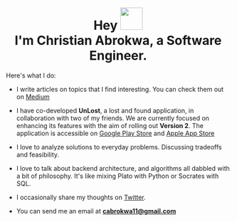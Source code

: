 <h1 align="center">Hey <img src="https://raw.githubusercontent.com/MartinHeinz/MartinHeinz/master/wave.gif" width="50px"><br>
I'm Christian Abrokwa, a Software Engineer.</h1>

Here's what I do:
  
- I write articles on topics that I find interesting. You can check them out on [Medium](https://daquiver.medium.com)
  
- I have co-developed **UnLost**, a lost and found application, in collaboration with two of my friends. We are currently focused on enhancing its features with the aim of rolling out **Version 2**. The application is accessible on [Google Play Store](https://play.google.com/store/apps/details?id=com.unlostitem.unlost&pcampaignid=web_share) and [Apple App Store](https://apps.apple.com/gh/app/unlost/id6449148342)

- I love to analyze solutions to everyday problems. Discussing tradeoffs and feasibility.

- I love to talk about backend architecture, and algorithms all dabbled with a bit of philosophy. It's like mixing Plato with Python or Socrates with SQL. 
  
- I occasionally share my thoughts on [Twitter](https://twitter.com/daquiver1). 
  
- You can send me an email at **cabrokwa11@gmail.com**


<!--

<p align="center"> <img src="https://komarev.com/ghpvc/?username=daquiver1&label=Profile%20views&color=0e75b6&style=flat" alt="daquiver1" /> </p>

## Hey I'm Christian, a Software Engineer.

<a href="https://github.com/daquiver1">
  <img align="right" src="https://github-readme-stats.vercel.app/api/top-langs/?username=daquiver1&layout=compact&theme=dracula&count_private=true&langs_count=10" />
</a>


💬 We can talk about football, ideas, music, world domination, history and the fine arts of philosophy.<br>
📫 Reach me on [linkedin](https://www.linkedin.com/in/daquiver/) and [twitter.](https://twitter.com/daquiver1)   
🎉 On some nights I play a tune or two on my guitar and on some days I speak the legendary tongues of espanyol.

<br />
<br />


## PROGRAMMING LANGUAGES

<img src="https://github.com/devicons/devicon/blob/master/icons/python/python-original.svg" width="35px">&nbsp;&nbsp;&nbsp;&nbsp;&nbsp;&nbsp;&nbsp;&nbsp;
<img src="https://github.com/devicons/devicon/blob/master/icons/dart/dart-original.svg" width="35px">&nbsp;&nbsp;&nbsp;&nbsp;&nbsp;&nbsp;&nbsp;&nbsp;
<img src="https://github.com/devicons/devicon/blob/master/icons/java/java-original.svg" width="35px">&nbsp;&nbsp;&nbsp;&nbsp;&nbsp;&nbsp;&nbsp;&nbsp;
<br/>

## TOOLS & FRAMEWORKS
<img src="https://github.com/simple-icons/simple-icons/blob/develop/icons/fastapi.svg" width="35px">&nbsp;&nbsp;&nbsp;&nbsp;&nbsp;&nbsp;&nbsp;&nbsp;
<img src="https://github.com/devicons/devicon/blob/master/icons/flask/flask-original.svg" width="35px">&nbsp;&nbsp;&nbsp;&nbsp;&nbsp;&nbsp;&nbsp;&nbsp;
<img src="https://github.com/devicons/devicon/blob/master/icons/postgresql/postgresql-original.svg" width="35px">&nbsp;&nbsp;&nbsp;&nbsp;&nbsp;&nbsp;&nbsp;&nbsp;
<img src="https://github.com/devicons/devicon/blob/master/icons/docker/docker-original.svg" width="35px">&nbsp;&nbsp;&nbsp;&nbsp;&nbsp;&nbsp;&nbsp;&nbsp;
<img src="https://github.com/devicons/devicon/blob/master/icons/flutter/flutter-original.svg" width="35px">&nbsp;&nbsp;&nbsp;&nbsp;&nbsp;&nbsp;&nbsp;&nbsp;
<img src="https://github.com/devicons/devicon/blob/master/icons/firebase/firebase-plain.svg" width="35px">&nbsp;&nbsp;&nbsp;&nbsp;&nbsp;&nbsp;&nbsp;&nbsp;
<img src="https://github.com/devicons/devicon/blob/master/icons/trello/trello-plain.svg" width="35px">&nbsp;&nbsp;&nbsp;&nbsp;&nbsp;&nbsp;&nbsp;&nbsp;
<img src="https://github.com/devicons/devicon/blob/master/icons/heroku/heroku-original.svg" width="35px">&nbsp;&nbsp;&nbsp;&nbsp;&nbsp;&nbsp;&nbsp;&nbsp;

## STATS
![](https://github-readme-streak-stats.herokuapp.com/?user=daquiver1&theme=dracula)



**

![GitHub Activity Graph](https://activity-graph.herokuapp.com/graph?username=daquiver1&theme=react-dark)
![](https://github-readme-stats.vercel.app/api?username=daquiver1&show_icons=true&include_all_commits=true&theme=dracula&count_private=true)

Here are some ideas to get you started:

- 🔭 I’m currently working on ...
- 🌱 I’m currently learning ...
- 👯 I’m looking to collaborate on ...
- 🤔 I’m looking for help with ...
- 💬 Ask me about ...
- 📫 How to reach me: ...
- 😄 Pronouns: ...
- ⚡ Fun fact: ...

-->

